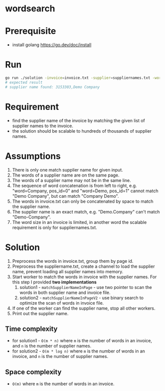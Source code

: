 # wordsearch

# Prerequisite

- install golang https://go.dev/doc/install

# Run

```bash
go run ./solution -invoice=invoice.txt -supplier=suppliernames.txt -worker=5
# expected result
# supplier name found: 3153303,Demo Company
```

# Requirement

- find the supplier name of the invoice by matching the given list of supplier names to the invoice.
- the solution should be scalable to hundreds of thousands of supplier names.

# Assumptions

1. There is only one match supplier name for given input.
2. The words of a supplier name are on the same page.
3. The words of a supplier name may not be in the same line.
4. The sequence of word concatenation is from left to right, e.g. "word=Company, pos_id=0" and "word=Demo, pos_id=1" cannot match "Demo Company", but can match "Company Demo".
5. The words in invoice.txt can only be concatenated by space to match the supplier name.
6. The supplier name is an exact match, e.g. "Demo.Company" can't match "Demo-Company".
7. The word size in an invoice is limited, in another word the scalable requirement is only for suppliernames.txt.

# Solution

1. Preprocess the words in invoice.txt, group them by page id.
2. Preprocess the suppliername.txt, create a channel to load the supplier name, prevent loading all supplier names into memory.
3. Start worker to match the words in invoice with the supplier names. For this step I provided **two implementations**
   1. solution1 - `matchSupplierNameInPage` - use two pointer to scan the words in both supplier name and invoice file.
   2. solution2 - `matchSupplierNameInPageV2` - use binary search to optimize the scan of words in invoice file.
4. If one of the worker can find the supplier name, stop all other workers.
5. Print out the supplier name.

## Time complexity

- for solution1 - `O(m * n)` where `m` is the number of words in an invoice, and `n` is the number of supplier names.
- for solution2 -  `O(m * log n)` where `m` is the number of words in an invoice, and `n` is the number of supplier names.

## Space complexity

- `O(m)` where `m` is the number of words in an invoice.
